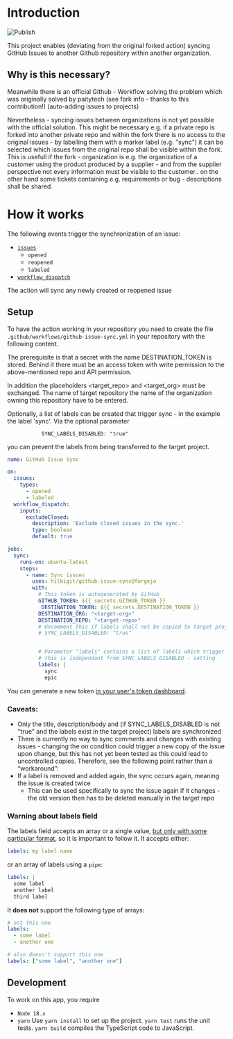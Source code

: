 
# Introduction

![Publish](https://github.com/paritytech/github-issue-sync/actions/workflows/publish.yml/badge.svg?branch=master)

This project enables (deviating from the original forked action) syncing GitHub Issues to another Github repository within another organization.

## Why is this necessary?

Meanwhile there is an official Github - Workflow solving the problem which was originally solved by paitytech (see fork info - thanks to this contribution!) (auto-adding issues to projects)

Nevertheless - syncing issues between organizations is not yet possible with the official solution. This might be necessary e.g. if a private repo is forked into another private repo 
and within the fork there is no access to the original issues - by labelling them with a marker label (e.g. "sync") it can be selected which issues from the original repo shall be visible within the
fork. This is usefull if the fork - organization is e.g. the organization of a customer using the product produced by a supplier - and from the supplier perspective not every information must be visible to
the customer.. on the other hand some tickets containing e.g. requirements or bug - descriptions shall be shared.

# How it works
The following events trigger the synchronization of an issue:
- [`issues`](https://docs.github.com/en/actions/using-workflows/events-that-trigger-workflows#issues)
	- `opened`
	- `reopened`
	- `labeled`
- [`workflow_dispatch`](https://docs.github.com/en/actions/using-workflows/events-that-trigger-workflows#workflow_dispatch)

The action will sync any newly created or reopened issue

## Setup
To have the action working in your repository you need to create the file `.github/workflows/github-issue-sync.yml` in your repository with the following content.

The prerequisite is that a secret with the name DESTINATION_TOKEN is stored. Behind it there must be an access token with write permission to the above-mentioned repo and API permission.

In addition the placeholders <target_repo> and <target_org> must be exchanged. The name of  target repository the name of the organization owning this repository have to be entered.

Optionally, a list of labels can be created that trigger sync - in the example the label 'sync'.
Via the optional parameter
```
           SYNC_LABELS_DISABLED: "true"
```
you can prevent the labels from being transferred to the target project.

```yaml
name: GitHub Issue Sync

on:
  issues:
    types:
      - opened
      - labeled
  workflow_dispatch:
    inputs:
      excludeClosed:
        description: 'Exclude closed issues in the sync.'
        type: boolean 
        default: true

jobs:
  sync:
    runs-on: ubuntu-latest
    steps:
      - name: Sync issues
        uses: hilbigit/github-issue-sync@forgejo
        with:
          # This token is autogenerated by GitHub
          GITHUB_TOKEN: ${{ secrets.GITHUB_TOKEN }}
           DESTINATION_TOKEN: ${{ secrets.DESTINATION_TOKEN }}
          DESTINATION_ORG: "<target-org>"
          DESTINATION_REPO: "<target-repo>"
          # Uncomment this if labels shall not be copied to target project:
          # SYNC_LABELS_DISABLED: "true"


          # Parameter "labels" contains a list of labels which trigger the sync - 
          # this is independant from SYNC_LABELS_DISABLED - setting
          labels: |
            sync
            epic
```
You can generate a new token [in your user's token dashboard](https://github.com/settings/tokens/new).

### Caveats:
- Only the title, description/body and (if SYNC_LABELS_DISABLED is not "true" and the labels exist in the target project) labels are synchronized
- There is currently no way to sync comments and changes with existing issues - changing the on condition could trigger a new copy of the issue upon change, but this has not yet been tested as this could lead to uncontrolled copies. Therefore, see the following point rather than a “workaround”:
- If a label is removed and added again, the sync occurs again, meaning the issue is created twice
  - This can be used specifically to sync the issue again if it changes - the old version then has to be deleted manually in the target repo
 
  
### Warning about labels field
The labels field accepts an array or a single value, [but only with some particular format](https://github.com/actions/toolkit/issues/184#issuecomment-1198653452), so it is important to follow it.
It accepts either:
```yml
labels: my label name
```
or an array of labels using a `pipe`:
```yml
labels: |
  some label
  another label
  third label
```
It **does not** support the following type of arrays:
```yml
# not this one
labels:
  - some label
  - another one

# also doesn't support this one
labels: ["some label", "another one"]
```


## Development
To work on this app, you require
- `Node 18.x`
- `yarn`
Use `yarn install` to set up the project.
`yarn test` runs the unit tests.
`yarn build` compiles the TypeScript code to JavaScript.
